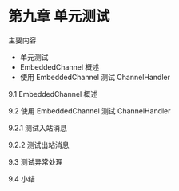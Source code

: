 # 第九章 单元测试

主要内容

- 单元测试
- EmbeddedChannel 概述
- 使用 EmbeddedChannel 测试 ChannelHandler

9.1 EmbeddedChannel 概述

9.2 使用 EmbeddedChannel 测试 ChannelHandler

9.2.1 测试入站消息

9.2.2 测试出站消息

9.3 测试异常处理

9.4 小结